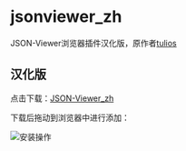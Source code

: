 # jsonviewer_zh
JSON-Viewer浏览器插件汉化版，原作者[tulios](https://github.com/tulios/json-viewer)


汉化版
--
点击下载：[JSON-Viewer_zh](https://github.com/bencky1017/jsonviewer_zh/releases/)

下载后拖动到浏览器中进行添加：

![安装操作](https://github.com/bencky1017/jsonviewer_zh/assets/58736880/61b03917-3739-438d-a273-7121c61aed8c)
